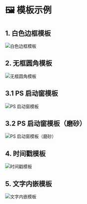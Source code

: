 # 🖼️ 模板示例

## 1. 白色边框模板
<picture>
  <source srcset="/templates/template01.webp" type="image/webp">
  <img src="/templates/template01.jpg" alt="白色边框模板">
</picture>

## 2. 无框圆角模板
<picture>
  <source srcset="/templates/template02.webp" type="image/webp">
  <img src="/templates/template02.jpg" alt="无框圆角模板">
</picture>

## 3.1 PS 启动窗模板
<picture>
  <source srcset="/templates/template03_00.webp" type="image/webp">
  <img src="/templates/template03_00.jpg" alt="PS 启动窗模板">
</picture>

## 3.2 PS 启动窗模板（磨砂）
<picture>
  <source srcset="/templates/template03_01.webp" type="image/webp">
  <img src="/templates/template03_01.jpg" alt="PS 启动窗模板（磨砂）">
</picture>

## 4. 时间戳模板
<picture>
  <source srcset="/templates/template04.webp" type="image/webp">
  <img src="/templates/template04.jpg" alt="时间戳模板">
</picture>

## 5. 文字内嵌模板
<picture>
  <source srcset="/templates/template05.webp" type="image/webp">
  <img src="/templates/template05.jpg" alt="文字内嵌模板">
</picture>
